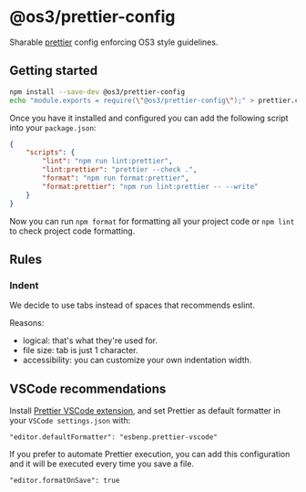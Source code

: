 # @os3/prettier-config

Sharable [prettier](https://prettier.io/) config enforcing OS3 style guidelines.

## Getting started

```bash
npm install --save-dev @os3/prettier-config
echo "module.exports = require(\"@os3/prettier-config\");" > prettier.config.cjs
```

Once you have it installed and configured you can add the following script into your `package.json`:

```json
{
	"scripts": {
		"lint": "npm run lint:prettier",
		"lint:prettier": "prettier --check .",
		"format": "npm run format:prettier",
		"format:prettier": "npm run lint:prettier -- --write"
	}
}
```

Now you can run `npm format` for formatting all your project code or `npm lint` to check project code formatting.

## Rules

### Indent

We decide to use tabs instead of spaces that recommends eslint.

Reasons:

- logical: that's what they're used for.
- file size: tab is just 1 character.
- accessibility: you can customize your own indentation width.

## VSCode recommendations

Install [Prettier VSCode extension](https://marketplace.visualstudio.com/items?itemName=esbenp.prettier-vscode), and set Prettier as default formatter in your `VSCode settings.json` with:

```
"editor.defaultFormatter": "esbenp.prettier-vscode"
```

If you prefer to automate Prettier execution, you can add this configuration and it will be executed every time you save a file.

```
"editor.formatOnSave": true
```
